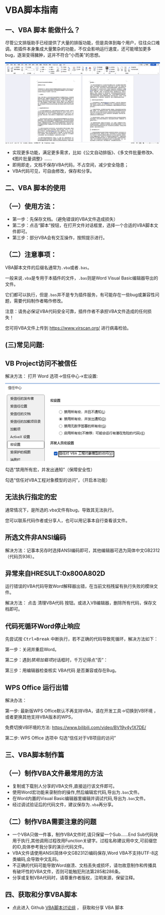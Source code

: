 # VBA脚本指南


## 一、VBA 脚本 能做什么？

尽管公文排版助手已经提供了大量的排版功能，但是具体到每个用户，往往众口难调。若插件本身集成大量繁杂的功能，不仅会影响运行速度，还可能增加更多bug，逐渐变得臃肿，这并不符合“小而美”的思想。

![公文自动排版](img/screenshots.gif)
+ 实现更多功能，满足更多需求，比如《公文自动排版》、《多文件批量修改》、《图片批量调整》……
+ 即用即走，文档不保存VBA代码，不占空间，减少安全隐患；
+ VBA代码可见，可自由修改，保存和分享。


## 二、VBA 脚本的使用

## （一）使用方法：

+ 第一步：先保存文档。（避免错误的VBA文件造成损失）
+ 第二步：点击“脚本”按钮，在打开文件对话框里，选择一个合适的VBA脚本文件即可。
+ 第三步：部分VBA会有交互操作，按照提示进行。

## （二）注意事项：

VBA脚本文件的后缀名通常为`.vba`或者`.bas`。

一般来说`.vba`是专用于本插件的文件，`.bas`则是Word Visual Basic编辑器导出的文件。

它们都可以执行，但是`.bas`并不是专为插件服务，有可能存在一些bug或兼容性问题，需要代码制作者略作修改。

注意：请务必保证VBA代码安全可靠，插件作者不承担VBA文件造成的任何损失！

您可将VBA文件上传到 https://www.virscan.org/ 进行病毒检验。

## (三)常见问题:

## VB Project访问不被信任
 
解决方法：
打开 Word 选项->信任中心->宏设置:

![开启VBA功能](img/VBAerr1.png)

勾选“禁用所有宏，并发出通知”（保障安全性）

勾选“信任对VBA工程对象模型的访问”，（开启本功能）

## 无法执行指定的宏

通常情况下，是所选的.vba文件有bug，导致其无法执行。

您可以联系代码作者或分享人，也可以用记事本自行查看该文件。

## 所选文件非ANSI编码
 
解决方法：记事本另存时选择ANSI编码即可，其他编辑器可选为简体中文GB2312（代码页936）。

## 异常来自HRESULT:0x800A802D

运行错误的VBA代码导致Word解释器出错，在当前文档残留有执行失败的模块文件。

解决方法：	点击 清理VBA代码 按钮。或进入VB编辑器，删除所有代码，保存文档即可。

## 代码死循环Word停止响应

先尝试按 <kbd>Ctrl+Break</kbd> 中断执行，若不正确的代码导致死循环，解决方法如下：

第一步：关闭并重启Word。

第二步：遇到*禁用加载项*对话框时，千万记得点“否”：

第三步：用编辑器检查核实 VBA代码 是否兼容或存在Bug。

## WPS Office 运行出错
 
解决办法：

第一步: 最新版WPS Office默认不再支持VBA，请在开发工具->切换到VB环境 ，或者更换其他支持VBA版本的WPS，

免费切换VB环境的方法: https://www.bilibili.com/video/BV19y4y1X7DE/

第二步: WPS Office 选项中 勾选“信任对于VB项目的访问”


##  三、VBA脚本制作篇

## （一）制作VBA文件最常用的方法

+ 复制或下载别人分享的VBA文件,直接运行该文件即可。
+ 使用Word宏功能来录制你的操作,然后编辑宏代码,导出为`.bas`文件。
+ 在Word内置的Visual Basic编辑器里编辑并调试代码,导出为`.bas`文件。
+ 经过调试验证后的代码文件，建议保存为`.vba`再分享。

## （二）制作VBA需要注意的问题

+ 一个VBA只做一件事，制作VBA文件时,请只保留一个Sub……End Sub代码块用于执行,其他调用过程改用Function关键字。过程名称建议用中文,可前缀您的ID,具体参考我分享的演示代码文件。
+ VBA文件请使用ANSI(简体中文GB2312)编码保存,Word VBA不支持UTF-8这类编码,会导致中文乱码。
+ 不正确的代码可能导致Word崩溃、文档丢失或损坏，请勿故意制作和传播具有破坏性的VBA文件，否则可能触犯刑法第285和286条。
+ 分享或复制VBA代码时，请尊重作者版权，注明来源，保留注释。

## 四、获取和分享VBA脚本

+ 点此进入 Github [VBA脚本讨论组](https://github.com/xkonglong/gw/discussions) ， 获取和分享 VBA 脚本
